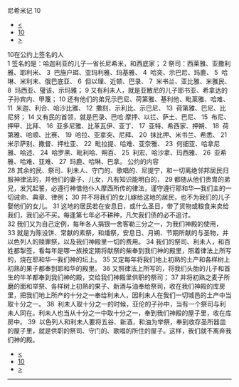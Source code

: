﻿





 尼希米记 10




* [<](bible/NEH09.md)
* [10](bible/NEH.md)
* [>](bible/NEH11.md)



 
10在公约上签名的人  
1 签名的是：哈迦利亚的儿子—省长尼希米，和西底家； 
2 祭司：西莱雅、亚撒利雅、耶利米、 
3  巴施户珥、亚玛利雅、玛基雅、 
4  哈突、示巴尼、玛鹿、 
5  哈琳、米利末、俄巴底亚、 
6  但以理、近顿、巴录、 
7  米书兰、亚比雅、米雅民、 
8  玛西亚、璧该、示玛雅； 
9 又有利未人，就是亚散尼的儿子耶书亚、希拿达的子孙宾内、甲篾； 
10 还有他们的弟兄示巴尼、荷第雅、基利他、毗莱雅、哈难、 
11  米迦、利合、哈沙比雅、 
12  撒刻、示利比、示巴尼、 
13  荷第雅、巴尼、比尼努； 
14 又有民的首领，就是巴录、巴哈·摩押、以拦、萨土、巴尼、 
15  布尼、押甲、比拜、 
16  亚多尼雅、比革瓦伊、亚丁、 
17  亚特、希西家、押朔、 
18  荷第雅、哈顺、比赛、 
19  哈拉、亚拿突、尼拜、 
20  抹比押、米书兰、希悉、 
21  米示萨别、撒督、押杜亚、 
22  毗拉提、哈难、亚奈雅、 
23  何细亚、哈拿尼雅、哈述、 
24  哈罗黑、毗利哈、朔百、 
25  利宏、哈沙拿、玛西雅、 
26  亚希雅、哈难、亚难、 
27  玛鹿、哈琳、巴拿。 公约的内容  
28 其余的民、祭司、利未人、守门的、歌唱的、尼提宁，和一切离绝邻邦居民归服神律法的，并他们的妻子、儿女，凡有知识能明白的， 
29 都随从他们贵胄的弟兄，发咒起誓，必遵行神借他仆人摩西所传的律法，谨守遵行耶和华—我们主的一切诫命、典章、律例； 
30 并不将我们的女儿嫁给这地的居民，也不为我们的儿子娶他们的女儿。 
31 这地的居民若在安息日，或什么圣日，带了货物或粮食来卖给我们，我们必不买。每逢第七年必不耕种，凡欠我们债的必不追讨。  
32 我们又为自己定例，每年各人捐银一舍客勒三分之一，为我们神殿的使用， 
33 就是为陈设饼、常献的素祭，和燔祭，安息日、月朔、节期所献的与圣物，并以色列人的赎罪祭，以及我们神殿里一切的费用。 
34 我们的祭司、利未人，和百姓都掣签，看每年是哪一族按定期将献祭的柴奉到我们神的殿里，照着律法上所写的，烧在耶和华—我们神的坛上。 
35 又定每年将我们地上初熟的土产和各样树上初熟的果子都奉到耶和华的殿里。 
36 又照律法上所写的，将我们头胎的儿子和首生的牛羊都奉到我们神的殿，交给我们神殿里供职的祭司； 
37 并将初熟之麦子所磨的面和举祭、各样树上初熟的果子、新酒与油奉给祭司，收在我们神殿的库房里，把我们地上所产的十分之一奉给利未人，因利未人在我们一切城邑的土产中当取十分之一。 
38  利未人取十分之一的时候，亚伦的子孙中，当有一个祭司与利未人同在。利未人也当从十分之一中取十分之一，奉到我们神殿的屋子里，收在库房中。 
39  以色列人和利未人要将五谷、新酒，和油为举祭，奉到收存圣所器皿的屋子里，就是供职的祭司、守门的、歌唱的所住的屋子。这样，我们就不离弃我们神的殿。 
* [<](bible/NEH09.md)
* [10](bible/NEH.md)
* [>](bible/NEH11.md)





---









